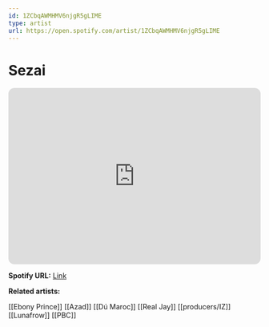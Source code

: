 ```yaml
---
id: 1ZCbqAWMHMV6njgR5gLIME
type: artist
url: https://open.spotify.com/artist/1ZCbqAWMHMV6njgR5gLIME
---
```

# Sezai

<iframe style="border-radius:12px" src="https://open.spotify.com/embed/artist/1ZCbqAWMHMV6njgR5gLIME" width="100%" height="352" frameBorder="0" allowfullscreen="" allow="autoplay; clipboard-write; encrypted-media; fullscreen; picture-in-picture" loading="lazy"></iframe>

**Spotify URL:** [Link](https://open.spotify.com/artist/1ZCbqAWMHMV6njgR5gLIME)

**Related artists:**

[[Ebony Prince]]
[[Azad]]
[[Dú Maroc]]
[[Real Jay]]
[[producers/IZ]]
[[Lunafrow]]
[[PBC]]
